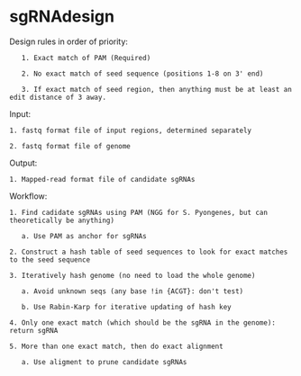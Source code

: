 # sgRNAdesign


Design rules in order of priority:

       1. Exact match of PAM (Required)

       2. No exact match of seed sequence (positions 1-8 on 3' end)

       3. If exact match of seed region, then anything must be at least an edit distance of 3 away.


Input:

	1. fastq format file of input regions, determined separately

	2. fastq format file of genome


Output:

	1. Mapped-read format file of candidate sgRNAs 


Workflow:

	1. Find cadidate sgRNAs using PAM (NGG for S. Pyongenes, but can theoretically be anything)

	   a. Use PAM as anchor for sgRNAs

	2. Construct a hash table of seed sequences to look for exact matches to the seed sequence

	3. Iteratively hash genome (no need to load the whole genome)

	   a. Avoid unknown seqs (any base !in {ACGT}: don't test)

	   b. Use Rabin-Karp for iterative updating of hash key

	4. Only one exact match (which should be the sgRNA in the genome): return sgRNA

	5. More than one exact match, then do exact alignment
	   
	   a. Use aligment to prune candidate sgRNAs  